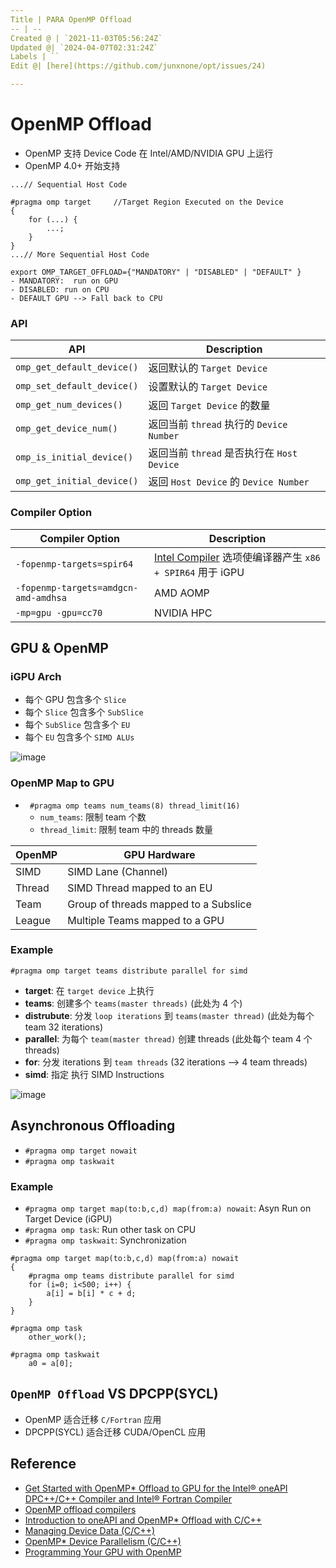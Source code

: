 ```yaml
---
Title | PARA OpenMP Offload
-- | --
Created @ | `2021-11-03T05:56:24Z`
Updated @| `2024-04-07T02:31:24Z`
Labels | ``
Edit @| [here](https://github.com/junxnone/opt/issues/24)

---
```



# OpenMP Offload
- OpenMP 支持 Device Code 在 Intel/AMD/NVIDIA GPU 上运行
- OpenMP 4.0+ 开始支持


```
...// Sequential Host Code

#pragma omp target     //Target Region Executed on the Device
{
    for (...) {
        ...;
    }
}
...// More Sequential Host Code
```

```
export OMP_TARGET_OFFLOAD={"MANDATORY" | "DISABLED" | "DEFAULT" }
- MANDATORY:  run on GPU
- DISABLED: run on CPU
- DEFAULT GPU --> Fall back to CPU
```

### API

API | Description
-- | --
`omp_get_default_device()` | 返回默认的 `Target Device`
`omp_set_default_device()` | 设置默认的 `Target Device`
`omp_get_num_devices()` | 返回 `Target Device` 的数量
`omp_get_device_num()` | 返回当前 `thread` 执行的 `Device Number`
`omp_is_initial_device()` | 返回当前 `thread` 是否执行在 `Host Device`
`omp_get_initial_device()` | 返回 `Host Device` 的 `Device Number`


###  Compiler Option

Compiler Option | Description
-- | --
`-fopenmp-targets=spir64` | [Intel Compiler](/Intel_Compiler) 选项使编译器产生 `x86 + SPIR64` 用于 iGPU
`-fopenmp-targets=amdgcn-amd-amdhsa` | AMD AOMP
`-mp=gpu -gpu=cc70` | NVIDIA HPC


## GPU & OpenMP



### iGPU Arch
- 每个 GPU 包含多个 `Slice`
- 每个 `Slice` 包含多个 `SubSlice`
- 每个 `SubSlice` 包含多个 `EU`
- 每个 `EU` 包含多个 `SIMD ALUs`

![image](https://user-images.githubusercontent.com/2216970/140691673-3961eabe-ea6a-4069-ba64-5d9b9214d6e9.png)

### OpenMP Map to GPU
- ` #pragma omp teams num_teams(8) thread_limit(16)`
  - `num_teams`: 限制 team 个数 
  - `thread_limit`: 限制 team 中的 threads 数量

OpenMP | GPU Hardware
-- | --
SIMD | SIMD Lane (Channel)
Thread | SIMD Thread mapped to an EU
Team | Group of threads mapped to a Subslice
League | Multiple Teams mapped to a GPU




### Example

```
#pragma omp target teams distribute parallel for simd
```

- **target**: 在 `target device` 上执行
- **teams**: 创建多个 `teams(master threads)` (此处为 4 个)
- **distrubute**: 分发 `loop iterations` 到 `teams(master thread)` (此处为每个team 32 iterations)
- **parallel**: 为每个 `team(master thread)` 创建 threads (此处每个 team 4 个 threads)
- **for**: 分发 iterations 到 `team threads` (32 iterations --> 4 team threads)
- **simd**:  指定 执行 SIMD Instructions


![image](https://user-images.githubusercontent.com/2216970/140693287-594cfec5-e422-4920-a224-b3f9ad199c00.png)


## Asynchronous Offloading
- `#pragma omp target nowait` 
- `#pragma omp taskwait`


### Example
- `#pragma omp target map(to:b,c,d) map(from:a) nowait`: Asyn Run on Target Device (iGPU)
- `#pragma omp task`: Run other task on CPU
- `#pragma omp taskwait`: Synchronization

```
#pragma omp target map(to:b,c,d) map(from:a) nowait
{
    #pragma omp teams distribute parallel for simd
    for (i=0; i<500; i++) {
        a[i] = b[i] * c + d;
    }
}

#pragma omp task
    other_work();

#pragma omp taskwait
    a0 = a[0];
```


## `OpenMP Offload` VS DPCPP(SYCL)
- OpenMP 适合迁移 `C/Fortran` 应用
- DPCPP(SYCL) 适合迁移 CUDA/OpenCL 应用

## Reference

- [Get Started with OpenMP* Offload to GPU for the Intel® oneAPI DPC++/C++ Compiler and Intel® Fortran Compiler](https://www.intel.com/content/www/us/en/develop/documentation/get-started-with-cpp-fortran-compiler-openmp/top.html)
- [OpenMP offload compilers](https://github.com/ye-luo/openmp-target/wiki/OpenMP-offload-compilers)
- [Introduction to oneAPI and OpenMP* Offload with C/C++](https://github.com/oneapi-src/oneAPI-samples/blob/master/DirectProgramming/C%2B%2B/Jupyter/OpenMP-offload-training/intro/intro.ipynb)
- [Managing Device Data (C/C++)](https://github.com/oneapi-src/oneAPI-samples/blob/master/DirectProgramming/C%2B%2B/Jupyter/OpenMP-offload-training/datatransfer/datatransfer.ipynb)
- [OpenMP* Device Parallelism (C/C++)](https://github.com/oneapi-src/oneAPI-samples/blob/master/DirectProgramming/C%2B%2B/Jupyter/OpenMP-offload-training/parallelism/parallelism.ipynb)
- [Programming Your GPU with OpenMP](https://github.com/UoB-HPC/openmp-tutorial/blob/master/omp_GPGPU_prog_SC21.pdf)


